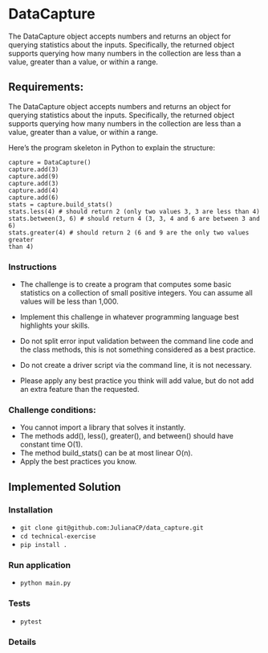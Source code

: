 #  DataCapture

The DataCapture object accepts numbers and returns an object for querying
statistics about the inputs. Specifically, the returned object supports
querying how many numbers in the collection are less than a value, greater
than a value, or within a range.

## Requirements:

The DataCapture object accepts numbers and returns an object for querying
statistics about the inputs. Specifically, the returned object supports
querying how many numbers in the collection are less than a value, greater
than a value, or within a range.

Here’s the program skeleton in Python to explain the structure:

```
capture = DataCapture()
capture.add(3)
capture.add(9)
capture.add(3)
capture.add(4)
capture.add(6)
stats = capture.build_stats()
stats.less(4) # should return 2 (only two values 3, 3 are less than 4)
stats.between(3, 6) # should return 4 (3, 3, 4 and 6 are between 3 and 6)
stats.greater(4) # should return 2 (6 and 9 are the only two values greater
than 4)
```

### Instructions

- The challenge is to create a program that computes some
basic statistics on a collection of small positive integers. You
can assume all values will be less than 1,000.

- Implement this challenge in whatever programming language
best highlights your skills.
  
- Do not split error input validation between the command line
code and the class methods, this is not something considered as a
best practice.
  
- Do not create a driver script via the command line, it is not
necessary.
  
- Please apply any best practice you think will add value, but do not
add an extra feature than the requested.

### Challenge conditions:

- You cannot import a library that solves it instantly.
- The methods add(), less(), greater(), and between() should have 
  constant time O(1).
- The method build_stats() can be at most linear O(n).
- Apply the best practices you know.


## Implemented Solution

### Installation

- `git clone git@github.com:JulianaCP/data_capture.git`
- `cd technical-exercise`
- `pip install .`
  
### Run application

- `python main.py`

### Tests

- `pytest`

### Details



